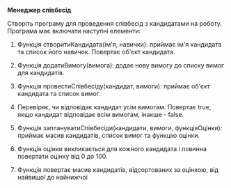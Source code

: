 **Менеджер співбесід**

Створіть програму для проведення співбесід з кандидатами на роботу. Програма має включати наступні елементи:

1. Функція створитиКандидата(ім'я, навички): приймає ім'я кандидата та список його навичок. Повертає об'єкт кандидата.

2. Функція додатиВимогу(вимога): додає нову вимогу до списку вимог для кандидатів.

3. Функція провестиСпівбесіду(кандидат, вимоги): приймає об'єкт кандидата та список вимог. 

4. Перевіряє, чи відповідає кандидат усім вимогам. Повертає true, якщо кандидат відповідає всім вимогам, інакше - false.

5. Функція заплануватиСпівбесіди(кандидати, вимоги, функціяОцінки): приймає масив кандидатів, список вимог та функцію оцінки. 

6. Функція оцінки викликається для кожного кандидата і повинна повертати оцінку від 0 до 100. 

7. Функція повертає масив кандидатів, відсортованих за оцінкою, від найвищої до найнижчої
